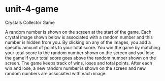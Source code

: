 # unit-4-game
Crystals Collector Game

A random number is shown on the screen at the start of the game. Each crystal image shown below is associated with a random number and this number is hidden from you. By clicking on any of the images, you add a specific amount of points to your total score. You win the game by matching your total score to the random number shown on the screen and you lose the game if your total score goes above the random number shown on the screen. The game keeps track of wins, loses and total points. After each win and lose, a new random number is shown on the screen and new random numbers are associated with each image.
